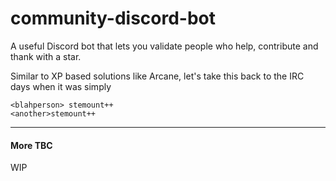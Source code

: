 # community-discord-bot
A useful Discord bot that lets you validate people who help, contribute and thank with a star.

Similar to XP based solutions like Arcane, let's take this back to the IRC days when it was simply

```
<blahperson> stemount++
<another>stemount++
```

--- 

#### More TBC

WIP
